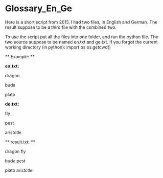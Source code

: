 # Glossary_En_Ge

Here is a short script from 2015. 
I had two files, in English and German. 
The result suppose to be a third file with the combined two. 

To use the script put all the files into one folder, and run the python file. The two source suppose to be named en.txt and ge.txt. 
If you forgot the current working directory (in python): 
import os
os.getcwd()

** Example: **  

**en.txt:** 

dragon 

buda

plato 


**de.txt:** 

fly

pest

aristotle


** result.txt: **

dragon fly 

buda pest

plato aristotle

